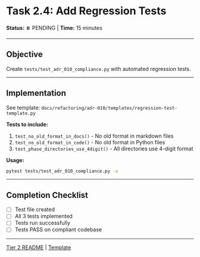 # Task 2.4: Add Regression Tests

**Status:** ⏸️ PENDING | **Time:** 15 minutes

---

## Objective

Create `tests/test_adr_010_compliance.py` with automated regression tests.

---

## Implementation

See template: `docs/refactoring/adr-010/templates/regression-test-template.py`

**Tests to include:**
1. `test_no_old_format_in_docs()` - No old format in markdown files
2. `test_no_old_format_in_code()` - No old format in Python files
3. `test_phase_directories_use_4digit()` - All directories use 4-digit format

**Usage:**
```bash
pytest tests/test_adr_010_compliance.py -v
```

---

## Completion Checklist

- [ ] Test file created
- [ ] All 3 tests implemented
- [ ] Tests run successfully
- [ ] Tests PASS on compliant codebase

---

[Tier 2 README](README.md) | [Template](../templates/regression-test-template.py)
